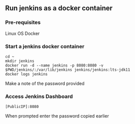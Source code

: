 
## Run jenkins as a docker container
### Pre-requisites
Linux OS
Docker 
### Start a jenkins docker container
```
cd ~
mkdir jenkins
docker run -d --name jenkins -p 8080:8080 -v $PWD/jenkins/:/var/lib/jenkins jenkins/jenkins:lts-jdk11
docker logs jenkins
```
Make a note of the password provided
### Access Jenkins Dashboard
```
[PublicIP]:8080
```
When prompted enter the password copied earlier
